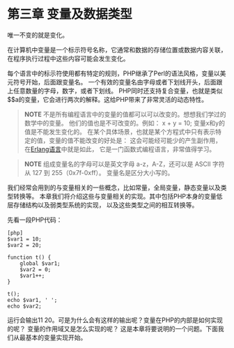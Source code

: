 # 第三章 变量及数据类型

唯一不变的就是变化。

在计算机中变量是一个标示符号名称，它通常和数据的存储位置或数据内容关联，
在程序执行过程中这些内容可能会发生变化。

每个语言中的标示符使用都有特定的规则，PHP继承了Perl的语法风格，变量以美元符号开始，后面跟变量名。
一个有效的变量名由字母或者下划线开头，后面跟上任意数量的字母，数字，或者下划线。
PHP同时还支持复合变量，也就是类似$$a的变量，它会进行两次的解释。这给PHP带来了非常灵活的动态特性。

>**NOTE**
>不是所有编程语言中的变量的值都可以可以改变的。想想我们学过的数学中的变量。
>他们的值也是不可改变的。例如： x + y = 10; 变量x和y的值是不能发生变化的。
>在某个具体场景，也就是某个方程式中只有表示特定的值，变量的值不能改变的好处是：
>这会可能经可能少的产生副作用，在[Erlang语言](http://www.erlang.org/)中就是如此，
>它是一门函数式编程语言，非常值得学习。

>**NOTE**
>组成变量名的字母可以是英文字母 a-z，A-Z，还可以是 ASCII 字符从 127 到 255（0x7f-0xff）。
>变量名是区分大小写的。

我们经常会用到的与变量相关的一些概念，比如常量，全局变量，静态变量以及类型转换等。
本章我们将介绍这些与变量相关的实现。其中包括PHP本身的变量低层存储结构以及弱类型系统的实现，
以及这些类型之间的相互转换等。

先看一段PHP代码：

    [php]
    $var1 = 10;
    $var2 = 20;

    function t() {
        global $var1;
        $var2 = 0;
        $var1++;
    }

    t();
    echo $var1, ' ';
    echo $var2;

运行会输出11 20。可是为什么会有这样的输出呢？变量在PHP的内部是如何实现的呢？
变量的作用域又是怎么实现的呢？
这是本章将要说明的一个问题。下面我们从最基本的变量实现开始。
